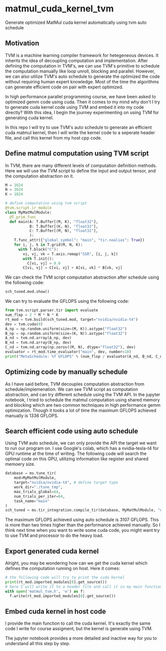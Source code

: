 # matmul_cuda_kernel_tvm
Generate optimized MatMul cuda kernel automatically using tvm auto schedule

## Motivation
TVM is a machine learning compiler framework for hetegeneous devices. It inherits the idea of decoupling computation and implementation. After defining the computation in TVM's, we can use TVM's primitive to schedule the computation manually like loop unroll, blocking and parallel. However, we can also utilize TVM's auto schedule to generate the optimized the code without requiring human expert knowledge. Most of the time the algorithms can generate efficient code on pair with expert optimized. 

In high performance parallel programming course, we have been asked to optimized gemm code using cuda. Then it comes to my mind why don't I try to generate cuda kernel code using TVM and embed it into my code directly? With this idea, I begin the journey experimenting on using TVM for generating cuda kernel.

In this repo I will try to use TVM's auto schedule to generate an efficient cuda matmul kernel, then I will write the kernel code to a seperate header file, and call this kernel from my host cpp code.


## Define matmul computation using TVM script
In TVM, there are many different levels of computation definition methods. Here we will use the TVM script to define the input and output tensor, and the computation abstraction on it.

```Python
M = 1024
N = 1024
K = 1024

# define computation using tvm script
@tvm.script.ir_module
class MyMatMulModule:
  @T.prim_func
  def main(A: T.Buffer[(M, K), "float32"],
           B: T.Buffer[(K, N), "float32"],
           C: T.Buffer[(M, N), "float32"],
           ):
    T.func_attr({"global_symbol": "main", "tir.noalias": True})
    for i, j, k in T.grid(M, N, K):
      with T.block("C"):
        vi, vj, vk = T.axis.remap("SSR", [i, j, k])
        with T.init():
          C[vi, vj] = 0.0
        C[vi, vj] = C[vi, vj] + A[vi, vk] * B[vk, vj]
```


We can check the TVM script computation abstraction after schedule using the following code:

```Python
sch_tuned.mod.show()
```

We can try to evaluate the GFLOPS using the following code:

```Python
from tvm.script.parser.tir import evaluate
num_flop = 2 * M * N * K
rt_mod = tvm.build(sch_tuned.mod, target="nvidia/nvidia-t4")
dev = tvm.cuda(0)
A_np = np.random.uniform(size=(M, K)).astype("float32")
B_np = np.random.uniform(size=(K, N)).astype("float32")
A_nd = tvm.nd.array(A_np, dev)
B_nd = tvm.nd.array(B_np, dev)
C_nd = tvm.nd.array(np.zeros((M, N), dtype="float32"), dev)
evaluator = rt_mod.time_evaluator("main", dev, number=10)
print("MetaSchedule: %f GFLOPS" % (num_flop / evaluator(A_nd, B_nd, C_nd).mean / 1e9))
```

## Optimizing code by manually schedule
As I have said before, TVM decouples computation abstraction from schedule/implemenation. We can see TVM script as computation abstraction, and can try different schedule using the TVM API. In the jupyter notebook, I tried to schedule the matmul computation using shared memory and blocking which are two common techniques in high performance gemm optimization. Though it tooks a lot of time the maximum GFLOPS achieved manually is 1336 GFLOPS.

## Search efficient code using auto schedule
Using TVM auto schedule, we can only provide the API the target we want to run our program on. I use Google's colab, which has a nvidia-tesla-t4 for GPU runtime at the time of writing. The following code will search the optimal code on this GPU, utilizing information like register and shared memoery size. 
```Python
database = ms.tune_tir(
    mod=MyMatMulModule,
    target="nvidia/nvidia-t4", # define target type
    work_dir="./tune_tmp",
    max_trials_global=64,
    num_trials_per_iter=64,
    task_name="main"
)
sch_tuned = ms.tir_integration.compile_tir(database, MyMatMulModule, "nvidia/nvidia-t4")
```

The maximum GFLOPS achieved using auto schedule is 3107 GFLOPS. This is more than two times higher than the performance achieved manually. 
So I think next time when you want to write some cuda code, you might want try to use TVM and processor to do the heavy load.


## Export generated cuda kernel

Alright, you may be wondering how can we get the cuda kernel which defines the computation running on host. Here it comes:

```Python
# the following code will try to print the cuda kernel
print(rt_mod.imported_modules[0].get_source())
# here I will write it to a header file and call it in my main function
with open('matmul_tvm.h', 'w') as f:
  f.write(rt_mod.imported_modules[0].get_source())
```

## Embed cuda kernel in host code

I provide the main function to call the cuda kernel. It's exactly the same code I write for course assigment, but the kernel is generate using TVM.


The jupyter notebook provides a more detailed and inactive way for you to understand all this step by step.





